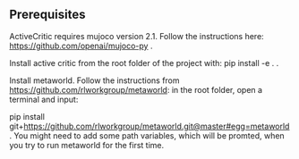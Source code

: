 ## Prerequisites 
ActiveCritic requires mujoco version 2.1. Follow the instructions here: https://github.com/openai/mujoco-py .

Install active critic from the root folder of the project with:
pip install -e .
.

Install metaworld. 
Follow the instructions from https://github.com/rlworkgroup/metaworld:
in the root folder, open a terminal and input:

pip install git+https://github.com/rlworkgroup/metaworld.git@master#egg=metaworld .
You might need to add some path variables, which will be promted, when you try to run metaworld for the first time.